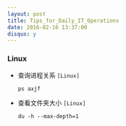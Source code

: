 ```yaml
---
layout: post
title: Tips_for_Daily_IT_Operations
date: 2016-02-16 13:37:00
disqus: y
---
```


### Linux

- 查询进程关系 `[Linux]`
	
	`ps axjf`

- 查看文件夹大小 `[Linux]`
	
	`du -h --max-depth=1`

